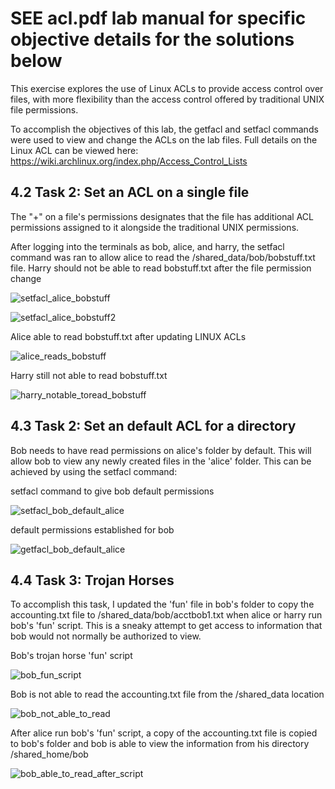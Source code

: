 # SEE acl.pdf lab manual for specific objective details for the solutions below

This exercise explores the use of Linux ACLs to provide access control over files, with more flexibility
than the access control offered by traditional UNIX file permissions.

To accomplish the objectives of this lab, the getfacl and setfacl commands were used to view and change the ACLs on the lab files.
Full details on the Linux ACL can be viewed here: https://wiki.archlinux.org/index.php/Access_Control_Lists

## 4.2 Task 2: Set an ACL on a single file

The "+" on a file's permissions designates that the file has additional ACL permissions assigned to it alongside the traditional UNIX permissions. 

After logging into the terminals as bob, alice, and harry, the setfacl command was ran to allow alice to read the /shared_data/bob/bobstuff.txt file. Harry should not be able to read bobstuff.txt after the file permission change

![setfacl_alice_bobstuff](https://github.com/user-attachments/assets/e727e0de-398d-4f63-8df1-23ea504c4afa)

![setfacl_alice_bobstuff2](https://github.com/user-attachments/assets/c8e0a8b0-96b0-4253-a123-69598bc294b6)

Alice able to read bobstuff.txt after updating LINUX ACLs

![alice_reads_bobstuff](https://github.com/user-attachments/assets/c08baa99-255e-411e-971e-cd6481669bab)

Harry still not able to read bobstuff.txt

![harry_notable_toread_bobstuff](https://github.com/user-attachments/assets/1e52a0c5-e06c-46d4-9930-40d31d3c9742)


## 4.3 Task 2: Set an default ACL for a directory

Bob needs to have read permissions on alice's folder by default. This will allow bob to view any newly created files in the 'alice' folder. This can be achieved by using the setfacl command:

setfacl command to give bob default permissions

![setfacl_bob_default_alice](https://github.com/user-attachments/assets/a27bae74-fbac-44b4-9c74-3b3c5ac21b89)

default permissions established for bob

![getfacl_bob_default_alice](https://github.com/user-attachments/assets/9af8cd36-01df-4154-bc42-59e2ce9de1ff)


## 4.4 Task 3: Trojan Horses

To accomplish this task, I updated the 'fun' file in bob's folder to copy the accounting.txt file to /shared_data/bob/acctbob1.txt when alice or harry run bob's 'fun' script. 
This is a sneaky attempt to get access to information that bob would not normally be authorized to view. 

Bob's trojan horse 'fun' script

![bob_fun_script](https://github.com/user-attachments/assets/34cda6ab-5c0b-428b-bf10-12690626a922)

Bob is not able to read the accounting.txt file from the /shared_data location

![bob_not_able_to_read](https://github.com/user-attachments/assets/8ce94074-f895-42ba-b342-4ab7d92761c6)

After alice run bob's 'fun' script, a copy of the accounting.txt file is copied to bob's folder and bob is able to view the information from his directory /shared_home/bob

![bob_able_to_read_after_script](https://github.com/user-attachments/assets/597e8d01-d327-474b-8220-3a09ee70bfef)

